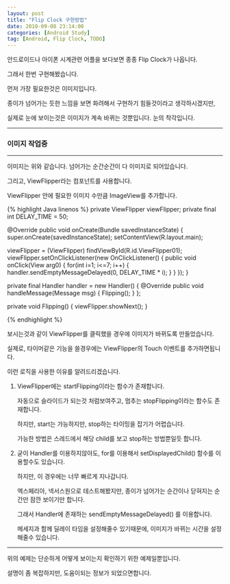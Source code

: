 ```yaml
---
layout: post
title: "Flip Clock 구현방법"
date: 2010-09-08 23:14:00
categories: [Android Study]
tag: [Android, Flip Clock, TODO]
---
```


안드로이드나 아이폰 시계관련 어플을 보다보면 종종 Flip Clock가 나옵니다. 

그래서 한번 구현해봤습니다.


먼저 가장 필요한것은 이미지입니다.

종이가 넘어가는 듯한 느낌을 보면 화려해서 구현하기 힘들것이라고 생각하시겠지만,

실제로 눈에 보이는것은 이미지가 계속 바뀌는 것뿐입니다. 눈의 착각입니다.

- - - 

### 이미지 작업중

- - -

이미지는 위와 같습니다. 넘어가는 순간순간이 다 이미지로 되어있습니다.

그리고, ViewFlipper라는 컴포넌트를 사용합니다.

ViewFlipper 안에 필요한 이미지 수만큼 ImageView를 추가합니다.


{% highlight Java linenos %}
private ViewFlipper viewFlipper;
private final int DELAY_TIME = 50;

@Override
public void onCreate(Bundle savedInstanceState) {
   super.onCreate(savedInstanceState);
   setContentView(R.layout.main);

   viewFlipper = (ViewFlipper) findViewById(R.id.ViewFlipper01);
   viewFlipper.setOnClickListener(new OnClickListener() {
      public void onClick(View arg0) {
         for(int i=1; i<=7; i++) {
            handler.sendEmptyMessageDelayed(0, DELAY_TIME * i);
         }
      }
   });
}

private final Handler handler = new Handler() {
   @Override
   public void handleMessage(Message msg) {
      Flipping();
   }
};

private void Flipping() {
   viewFlipper.showNext();
}

{% endhighlight %}

보시는것과 같이 ViewFlipper를 클릭했을 경우에 이미지가 바뀌도록 만들었습니다.

실제로, 타이머같은 기능을 쓸경우에는 ViewFlipper의 Touch 이벤트를 추가하면됩니다.



이런 로직을 사용한 이유를 알려드리겠습니다.

1. ViewFlipper에는 startFlipping이라는 함수가 존재합니다.

   자동으로 슬라이드가 되는것 처럼보여주고, 멈추는 stopFlipping이라는 함수도 존재합니다.

   하지만, start는 가능하지만, stop하는 타이밍을 잡기가 어렵습니다.

   가능한 방법은 스레드에서 해당 child를 보고 stop하는 방법뿐일듯 합니다.

2. 굳이 Handler를 이용하지않아도, for를 이용해서 setDisplayedChild() 함수를 이용할수도 있습니다.

    하지만, 이 경우에는 너무 빠르게 지나갑니다.

    엑스페리아, 넥서스원으로 테스트해봤지만, 종이가 넘어가는 순간이나 닫혀지는 순간만 잠깐 보이기만 합니다.

    그래서 Handler에 존재하는 sendEmptyMessageDelayed() 를 이용합니다.

    메세지과 함께 딜레이 타임을 설정해줄수 있기때문에, 이미지가 바뀌는 시간을 설정해줄수 있습니다.

- - -

위의 예제는 단순하게 어떻게 보이는지 확인하기 위한 예제일뿐입니다.

설명이 좀 복잡하지만, 도움이되는 정보가 되었으면합니다.
